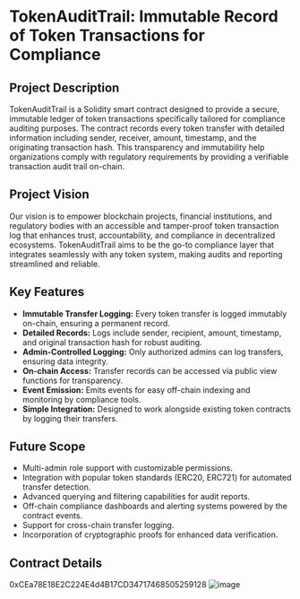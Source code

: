 # TokenAuditTrail: Immutable Record of Token Transactions for Compliance

## Project Description
TokenAuditTrail is a Solidity smart contract designed to provide a secure, immutable ledger of token transactions specifically tailored for compliance auditing purposes. The contract records every token transfer with detailed information including sender, receiver, amount, timestamp, and the originating transaction hash. This transparency and immutability help organizations comply with regulatory requirements by providing a verifiable transaction audit trail on-chain.

## Project Vision
Our vision is to empower blockchain projects, financial institutions, and regulatory bodies with an accessible and tamper-proof token transaction log that enhances trust, accountability, and compliance in decentralized ecosystems. TokenAuditTrail aims to be the go-to compliance layer that integrates seamlessly with any token system, making audits and reporting streamlined and reliable.

## Key Features
- **Immutable Transfer Logging:** Every token transfer is logged immutably on-chain, ensuring a permanent record.
- **Detailed Records:** Logs include sender, recipient, amount, timestamp, and original transaction hash for robust auditing.
- **Admin-Controlled Logging:** Only authorized admins can log transfers, ensuring data integrity.
- **On-chain Access:** Transfer records can be accessed via public view functions for transparency.
- **Event Emission:** Emits events for easy off-chain indexing and monitoring by compliance tools.
- **Simple Integration:** Designed to work alongside existing token contracts by logging their transfers.

## Future Scope
- Multi-admin role support with customizable permissions.
- Integration with popular token standards (ERC20, ERC721) for automated transfer detection.
- Advanced querying and filtering capabilities for audit reports.
- Off-chain compliance dashboards and alerting systems powered by the contract events.
- Support for cross-chain transfer logging.
- Incorporation of cryptographic proofs for enhanced data verification.

## Contract Details
0xCEa78E18E2C224E4d4B17CD34717468505259128
![image](https://github.com/user-attachments/assets/682916ab-daed-4e14-8225-97795c2286d5)

